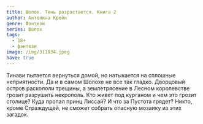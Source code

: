 ```yaml
---
title: Шолох. Тень разрастается. Книга 2
author: Антонина Крейн
genre: Фэнтези
series: Шолох
tags:
  - 18+
  - фэнтези
image: /img/311034.jpeg
have: true
---
```

Тинави пытается вернуться домой, но натыкается на сплошные неприятности. Да и в самом Шолохе не все так гладко. Дворцовый остров раскололи трещины, а землетрясение в Лесном королевстве грозит разрушить некрополь. Кто живет под курганом и чем это грозит столице? Куда пропал принц Лиссай? И что за Пустота грядет? Никто, кроме Страждущей, не сможет собрать опасную мозаику из этих загадок.
